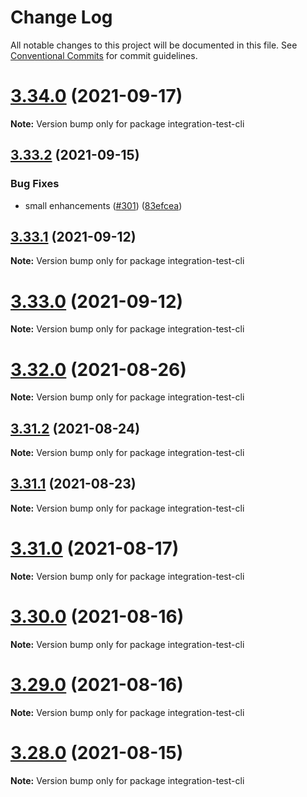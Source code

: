 # Change Log

All notable changes to this project will be documented in this file.
See [Conventional Commits](https://conventionalcommits.org) for commit guidelines.

# [3.34.0](https://github.com/takomo-io/takomo/compare/v3.33.2...v3.34.0) (2021-09-17)

**Note:** Version bump only for package integration-test-cli





## [3.33.2](https://github.com/takomo-io/takomo/compare/v3.33.1...v3.33.2) (2021-09-15)


### Bug Fixes

* small enhancements ([#301](https://github.com/takomo-io/takomo/issues/301)) ([83efcea](https://github.com/takomo-io/takomo/commit/83efceac961b3d326fddbd4e84dca4b4a5ff924a))





## [3.33.1](https://github.com/takomo-io/takomo/compare/v3.33.0...v3.33.1) (2021-09-12)

**Note:** Version bump only for package integration-test-cli





# [3.33.0](https://github.com/takomo-io/takomo/compare/v3.32.0...v3.33.0) (2021-09-12)

**Note:** Version bump only for package integration-test-cli





# [3.32.0](https://github.com/takomo-io/takomo/compare/v3.31.2...v3.32.0) (2021-08-26)

**Note:** Version bump only for package integration-test-cli





## [3.31.2](https://github.com/takomo-io/takomo/compare/v3.31.1...v3.31.2) (2021-08-24)

**Note:** Version bump only for package integration-test-cli





## [3.31.1](https://github.com/takomo-io/takomo/compare/v3.31.0...v3.31.1) (2021-08-23)

**Note:** Version bump only for package integration-test-cli





# [3.31.0](https://github.com/takomo-io/takomo/compare/v3.30.0...v3.31.0) (2021-08-17)

**Note:** Version bump only for package integration-test-cli





# [3.30.0](https://github.com/takomo-io/takomo/compare/v3.29.0...v3.30.0) (2021-08-16)

**Note:** Version bump only for package integration-test-cli





# [3.29.0](https://github.com/takomo-io/takomo/compare/v3.28.0...v3.29.0) (2021-08-16)

**Note:** Version bump only for package integration-test-cli





# [3.28.0](https://github.com/takomo-io/takomo/compare/v3.27.0...v3.28.0) (2021-08-15)

**Note:** Version bump only for package integration-test-cli
